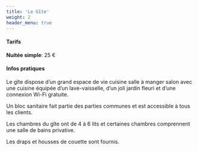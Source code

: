 ```yaml
---
title: 'Le Gîte'
weight: 2
header_menu: true
---
```


#### Tarifs

<strong>Nuitée simple</strong>: 25 €

#### Infos pratiques

Le gîte dispose d’un grand espace de vie cuisine salle à manger salon avec une cuisine équipée d’un lave-vaisselle, d’un joli jardin fleuri et d’une connexion Wi-Fi gratuite.

Un bloc sanitaire fait partie des parties communes et est accessible à tous les clients.

Les chambres du gîte ont de 4 à 6 lits et certaines chambres comprennent une salle de bains privative.

Les draps et housses de couette sont fournis.
